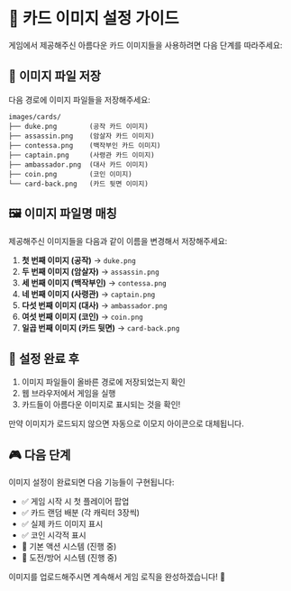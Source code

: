 # 🎴 카드 이미지 설정 가이드

게임에서 제공해주신 아름다운 카드 이미지들을 사용하려면 다음 단계를 따라주세요:

## 📁 이미지 파일 저장

다음 경로에 이미지 파일들을 저장해주세요:

```
images/cards/
├── duke.png        (공작 카드 이미지)
├── assassin.png    (암살자 카드 이미지)  
├── contessa.png    (백작부인 카드 이미지)
├── captain.png     (사령관 카드 이미지)
├── ambassador.png  (대사 카드 이미지)
├── coin.png        (코인 이미지)
└── card-back.png   (카드 뒷면 이미지)
```

## 🖼️ 이미지 파일명 매칭

제공해주신 이미지들을 다음과 같이 이름을 변경해서 저장해주세요:

1. **첫 번째 이미지 (공작)** → `duke.png`
2. **두 번째 이미지 (암살자)** → `assassin.png`  
3. **세 번째 이미지 (백작부인)** → `contessa.png`
4. **네 번째 이미지 (사령관)** → `captain.png`
5. **다섯 번째 이미지 (대사)** → `ambassador.png`
6. **여섯 번째 이미지 (코인)** → `coin.png`
7. **일곱 번째 이미지 (카드 뒷면)** → `card-back.png`

## 📝 설정 완료 후

1. 이미지 파일들이 올바른 경로에 저장되었는지 확인
2. 웹 브라우저에서 게임을 실행
3. 카드들이 아름다운 이미지로 표시되는 것을 확인!

만약 이미지가 로드되지 않으면 자동으로 이모지 아이콘으로 대체됩니다.

## 🎮 다음 단계

이미지 설정이 완료되면 다음 기능들이 구현됩니다:
- ✅ 게임 시작 시 첫 플레이어 팝업
- ✅ 카드 랜덤 배분 (각 캐릭터 3장씩)
- ✅ 실제 카드 이미지 표시
- ✅ 코인 시각적 표시
- 🔄 기본 액션 시스템 (진행 중)
- 🔄 도전/방어 시스템 (진행 중)

이미지를 업로드해주시면 계속해서 게임 로직을 완성하겠습니다! 🚀